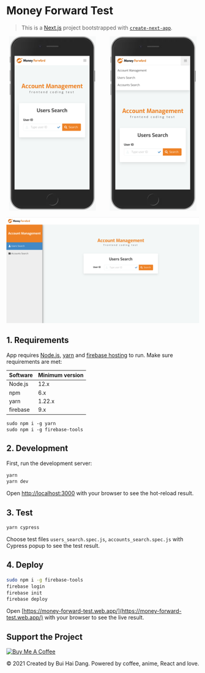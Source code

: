 
# Money Forward Test
> This is a [Next.js](https://nextjs.org/) project bootstrapped with [`create-next-app`](https://github.com/vercel/next.js/tree/canary/packages/create-next-app).

<p align="center">
  <img alt="Preview 2" src="https://raw.githubusercontent.com/dangbh1002/money-forward-test/master/public/preview2.png" width="45%">
&nbsp; &nbsp; &nbsp; &nbsp;
  <img alt="Preview 3" src="https://raw.githubusercontent.com/dangbh1002/money-forward-test/master/public/preview3.png" width="45%">
</p>

![Preview Image](https://raw.githubusercontent.com/dangbh1002/money-forward-test/master/public/preview.png)

## 1. Requirements

App requires [Node.js](https://nodejs.org/), [yarn](https://classic.yarnpkg.com/en/docs/getting-started) and [firebase hosting](https://firebase.google.com/docs/hosting) to run. Make sure requirements are met:

| Software      | Minimum version |
| ------------- | --------------- |
| Node.js       | 12.x            |
| npm           | 6.x             |
| yarn          | 1.22.x          |
| firebase      | 9.x             |


```
sudo npm i -g yarn
sudo npm i -g firebase-tools
```


## 2. Development

First, run the development server:

```bash
yarn
yarn dev
```
Open [http://localhost:3000](http://localhost:3000) with your browser to see the hot-reload result.

## 3. Test

```bash
yarn cypress
```
Choose test files `users_search.spec.js`, `accounts_search.spec.js` with Cypress popup to see the test result.

## 4. Deploy

```bash
sudo npm i -g firebase-tools
firebase login
firebase init
firebase deploy
```

Open [https://money-forward-test.web.app/](https://money-forward-test.web.app/) with your browser to see the live result.


## Support the Project

<a href="https://www.buymeacoffee.com/briandhang" target="_blank"><img src="https://cdn.buymeacoffee.com/buttons/default-orange.png" alt="Buy Me A Coffee" height="41" width="174"></a>

© 2021 Created by Bui Hai Dang. Powered by coffee, anime, React and love.
